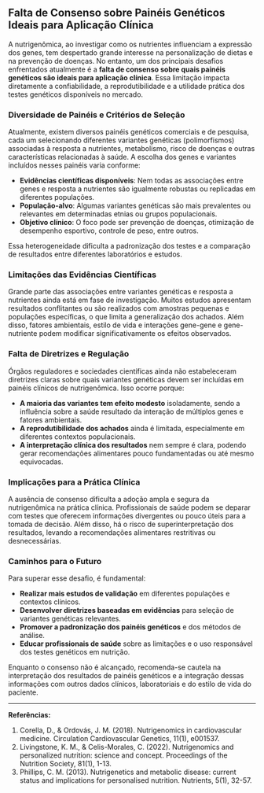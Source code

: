## Falta de Consenso sobre Painéis Genéticos Ideais para Aplicação Clínica

A nutrigenômica, ao investigar como os nutrientes influenciam a expressão dos genes, tem despertado grande interesse na personalização de dietas e na prevenção de doenças. No entanto, um dos principais desafios enfrentados atualmente é a **falta de consenso sobre quais painéis genéticos são ideais para aplicação clínica**. Essa limitação impacta diretamente a confiabilidade, a reprodutibilidade e a utilidade prática dos testes genéticos disponíveis no mercado.

### Diversidade de Painéis e Critérios de Seleção

Atualmente, existem diversos painéis genéticos comerciais e de pesquisa, cada um selecionando diferentes variantes genéticas (polimorfismos) associadas à resposta a nutrientes, metabolismo, risco de doenças e outras características relacionadas à saúde. A escolha dos genes e variantes incluídos nesses painéis varia conforme:

- **Evidências científicas disponíveis**: Nem todas as associações entre genes e resposta a nutrientes são igualmente robustas ou replicadas em diferentes populações.
- **População-alvo**: Algumas variantes genéticas são mais prevalentes ou relevantes em determinadas etnias ou grupos populacionais.
- **Objetivo clínico**: O foco pode ser prevenção de doenças, otimização de desempenho esportivo, controle de peso, entre outros.

Essa heterogeneidade dificulta a padronização dos testes e a comparação de resultados entre diferentes laboratórios e estudos.

### Limitações das Evidências Científicas

Grande parte das associações entre variantes genéticas e resposta a nutrientes ainda está em fase de investigação. Muitos estudos apresentam resultados conflitantes ou são realizados com amostras pequenas e populações específicas, o que limita a generalização dos achados. Além disso, fatores ambientais, estilo de vida e interações gene-gene e gene-nutriente podem modificar significativamente os efeitos observados.

### Falta de Diretrizes e Regulação

Órgãos reguladores e sociedades científicas ainda não estabeleceram diretrizes claras sobre quais variantes genéticas devem ser incluídas em painéis clínicos de nutrigenômica. Isso ocorre porque:

- **A maioria das variantes tem efeito modesto** isoladamente, sendo a influência sobre a saúde resultado da interação de múltiplos genes e fatores ambientais.
- **A reprodutibilidade dos achados** ainda é limitada, especialmente em diferentes contextos populacionais.
- **A interpretação clínica dos resultados** nem sempre é clara, podendo gerar recomendações alimentares pouco fundamentadas ou até mesmo equivocadas.

### Implicações para a Prática Clínica

A ausência de consenso dificulta a adoção ampla e segura da nutrigenômica na prática clínica. Profissionais de saúde podem se deparar com testes que oferecem informações divergentes ou pouco úteis para a tomada de decisão. Além disso, há o risco de superinterpretação dos resultados, levando a recomendações alimentares restritivas ou desnecessárias.

### Caminhos para o Futuro

Para superar esse desafio, é fundamental:

- **Realizar mais estudos de validação** em diferentes populações e contextos clínicos.
- **Desenvolver diretrizes baseadas em evidências** para seleção de variantes genéticas relevantes.
- **Promover a padronização dos painéis genéticos** e dos métodos de análise.
- **Educar profissionais de saúde** sobre as limitações e o uso responsável dos testes genéticos em nutrição.

Enquanto o consenso não é alcançado, recomenda-se cautela na interpretação dos resultados de painéis genéticos e a integração dessas informações com outros dados clínicos, laboratoriais e do estilo de vida do paciente.

---

**Referências:**

1. Corella, D., & Ordovás, J. M. (2018). Nutrigenomics in cardiovascular medicine. Circulation Cardiovascular Genetics, 11(1), e001537.
2. Livingstone, K. M., & Celis-Morales, C. (2022). Nutrigenomics and personalized nutrition: science and concept. Proceedings of the Nutrition Society, 81(1), 1-13.
3. Phillips, C. M. (2013). Nutrigenetics and metabolic disease: current status and implications for personalised nutrition. Nutrients, 5(1), 32-57.